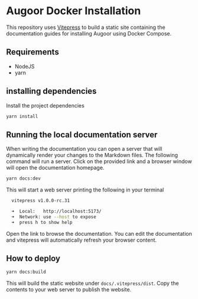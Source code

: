 # Augoor Docker Installation

This repository uses [Vitepress](https://vitepress.dev/) to build a static site containing the documentation guides for installing Augoor using Docker Compose.

## Requirements
* NodeJS
* yarn

## installing dependencies
Install the project dependencies

```bash
yarn install
```

## Running the local documentation server
When writing the documentation you can open a server that will dynamically render your changes to the Markdown files. The following command will run a server. Click on the provided link and a browser window will open the documentation homepage.
```bash
yarn docs:dev
```

This will start a web server printing the following in your terminal
```bash
  vitepress v1.0.0-rc.31

  ➜  Local:   http://localhost:5173/
  ➜  Network: use --host to expose
  ➜  press h to show help
```

Open the link to browse the documentation. You can edit the documentation and vitepress will automatically refresh your browser content.

## How to deploy

```bash
yarn docs:build
```
This will build the static website under `docs/.vitepress/dist`. Copy the contents to your web server to publish the website.

